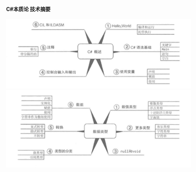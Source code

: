 #### C#本质论 技术摘要
![C# 概述](https://github.com/FrogView/notes/blob/master/Essential%20C%23/Image/C%23_Overview.png)
![数据类型](https://github.com/FrogView/notes/blob/master/Essential%20C%23/Image/DataType.png)
